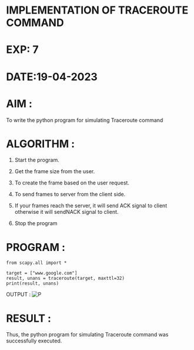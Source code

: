 # IMPLEMENTATION OF TRACEROUTE COMMAND
# EXP: 7
# DATE:19-04-2023
# AIM :
To write the python program for simulating Traceroute command
# ALGORITHM :
1. Start the program.
2. Get the frame size from the user.
3. To create the frame based on the user request.
4. To send frames to server from the client side.
5. If your frames reach the server, it will send ACK signal to client
otherwise it will sendNACK signal to client.

6. Stop the program
# PROGRAM :
```
from scapy.all import *

target = ["www.google.com"]
result, unans = traceroute(target, maxttl=32)
print(result, unans)
```
OUTPUT :
![P](https://github.com/ShakthiSundar-K/EX-7/assets/128116143/396eaa68-b900-4f7e-9ece-5f9657924d5e)


# RESULT :
Thus, the python program for simulating Traceroute command was successfully executed.

